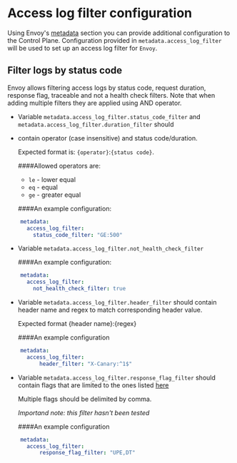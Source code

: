 # Access log filter configuration

Using Envoy's [metadata](https://www.envoyproxy.io/docs/envoy/latest/api-v3/config/core/v3/base.proto.html#core-metadata)
section you can provide additional configuration to the Control Plane.
Configuration provided in `metadata.access_log_filter` will be used to set up an access log filter for `Envoy`.

## Filter logs by status code

Envoy allows filtering access logs by status code, request duration, response flag, traceable and not a health check 
filters. 
Note that when adding multiple filters they are applied using AND operator. 

* Variable `metadata.access_log_filter.status_code_filter` and `metadata.access_log_filter.duration_filter`  should 
* contain operator (case insensitive) and status code/duration.

    Expected format is: `{operator}`:`{status code}`.

    ####Allowed operators are:

  * `le` - lower equal
  * `eq` - equal
  * `ge` - greater equal
    
  ####An example configuration:

```yaml
    metadata:
      access_log_filter:
        status_code_filter: "GE:500"
 ```

* Variable `metadata.access_log_filter.not_health_check_filter`

    ####An example configuration:
```yaml
    metadata:
      access_log_filter:
        not_health_check_filter: true
 ```

* Variable `metadata.access_log_filter.header_filter` should contain header name and regex to match corresponding 
header value.

    Expected format {header name}:{regex}

    ####An example configuration

```yaml
    metadata:
      access_log_filter:
          header_filter: "X-Canary:^1$"
 ```

* Variable `metadata.access_log_filter.response_flag_filter` should contain flags that are limited to the ones listed
[here](https://www.envoyproxy.io/docs/envoy/latest/configuration/observability/access_log/usage#config-access-log-format-response-flags)

    Multiple flags should be delimited by comma.
    
    *Importand note: this filter hasn't been tested*

    ####An example configuration

```yaml
    metadata:
      access_log_filter:
          response_flag_filter: "UPE,DT"
 ```
